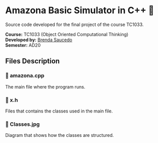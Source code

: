 # Amazona Basic Simulator in C++ 🛒

Source code developed for the final project of the course TC1033.

**Course:** TC1033 (Object Oriented Computational Thinking) <br>
**Developed by:** [Brenda Saucedo](https://github.com/Bren12) <br>
**Semester:** AD20

## Files Description

### 📁 amazona.cpp

The main file where the program runs.

### 📁 x.h

Files that contains the classes used in the main file.

### 📁 Classes.jpg

Diagram that shows how the classes are structured.
